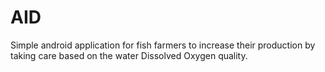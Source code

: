 # AID
<p>Simple android application for fish farmers to increase their production by taking care based on the water Dissolved Oxygen quality.</p>
